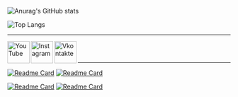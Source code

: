 ![Anurag's GitHub stats](https://github-readme-stats.vercel.app/api?username=SuperZombi&show_icons=true&theme=dark&border_radius=15)

![Top Langs](https://github-readme-stats.vercel.app/api/top-langs/?username=SuperZombi&theme=dark&border_radius=15)

<hr>

[<img align="left" alt="YouTube" height="50px" src="https://cdn.cdnlogo.com/logos/y/57/youtube-icon.svg" />][youtube]
[<img align="left" alt="Instagram" height="50px" src="https://cdn.cdnlogo.com/logos/i/4/instagram.svg" />][instagram]
[<img align="left" alt="Vkontakte" height="50px" src="https://upload.wikimedia.org/wikipedia/commons/2/21/VK.com-logo.svg" />][vkontakte]

<br/>
<br/>
<hr>


[![Readme Card](https://github-readme-stats.vercel.app/api/pin/?username=SuperZombi&repo=Telegram_Cloud&theme=dark&border_radius=15)](https://github.com/SuperZombi/Telegram_Cloud)
[![Readme Card](https://github-readme-stats.vercel.app/api/pin/?username=SuperZombi&repo=Pypi-uploader&theme=dark&border_radius=15)](https://github.com/SuperZombi/Pypi-uploader)

[![Readme Card](https://github-readme-stats.vercel.app/api/pin/?username=SuperZombi&repo=Picture-in-Picture-for-Youtube&theme=dark&border_radius=15)](https://github.com/SuperZombi/Picture-in-Picture-for-Youtube)
[![Readme Card](https://github-readme-stats.vercel.app/api/pin/?username=SuperZombi&repo=Notification_JS&theme=dark&border_radius=15)](https://github.com/SuperZombi/Notification_JS)


[youtube]: https://www.youtube.com/c/SuperZombi
[instagram]: https://www.instagram.com/super_zombi_
[vkontakte]: https://vk.com/super_zombi
